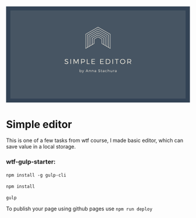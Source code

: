 ![Simple editor](src/assets/img/cover.png)

# Simple editor

This is one of a few tasks from wtf course, I made basic editor, which can save value in a local storage.

### wtf-gulp-starter:

`npm install -g gulp-cli`

`npm install`

`gulp`

To publish your page using github pages use `npm run deploy`
